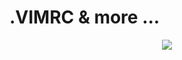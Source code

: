 # .VIMRC & more ...
<p align="center">
  <img src="https://media.giphy.com/media/26FPB9J8XlrBPtcg8/giphy.gifn" />
</p>

